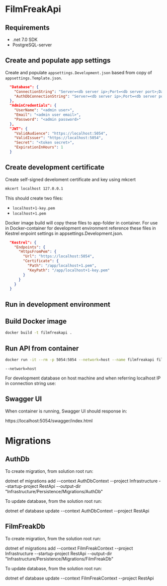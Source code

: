 # FilmFreakApi

## Requirements

- .net 7.0 SDK
- PostgreSQL-server

## Create and populate app settings

Create and populate `appsettings.Development.json` based from copy of `appsettings.Template.json`.

```json
  "Database": {
    "ConnectionString": "Server=<db server ip>;Port=<db server port>;Database=<filmfreak db>;Username=<username>;Password=<password>",
    "AuthDbConnectionString": "Server=<db server ip>;Port=<db server port>;Database=<filmfreakauth db>;Username=<username>;Password=<password>"
  },
  "AdminCredentials": {
    "UserName": "<admin user>",
    "Email": "<admin user email>",
    "Password": "<admin password>"
  },
  "JWT": {
    "ValidAudience": "https://localhost:5054",
    "ValidIssuer": "https://localhost:5054",
    "Secret": "<token secret>",
    "ExpirationInHours": 1
  }
```

## Create development certificate 

Create self-signed develoment certificate and key using mkcert

```bash
mkcert localhost 127.0.0.1
```

This should create two files:
* `localhost+1-key.pem` 
* `localhost+1.pem`

Docker image build will copy these files to app-folder in container.
For use in Docker-container for development environment reference these files in Kestrel enpoint settings in appsettings.Development.json. 

```json
  "Kestrel": {
    "Endpoints": {
      "HttpsFromPem": {
        "Url": "https://localhost:5054",
        "Certificate": {
          "Path": "/app/localhost+1.pem",
          "KeyPath": "/app/localhost+1-key.pem"
        }
      }
    }
  }
```

## Run in development environment

## Build Docker image

```bash
docker build -t filmfreakapi .
```

## Run API from container

```bash
docker run -it --rm -p 5054:5054 --network=host --name filmfreakapi filmfreakapi
```

`--network=host`

For development database on host machine and when referring localhost IP in connection string use: 

## Swagger UI

When container is running, Swagger UI should response in:

https://localhost:5054/swagger/index.html

# Migrations

## AuthDb

To create migration, from solution root run:

   dotnet ef migrations add --context AuthDbContext <migration name> --project Infrastructure --startup-project RestApi --output-dir "Infrastructure/Persistence/Migrations/AuthDb"

To update database, from the solution root run:

  dotnet ef database update --context AuthDbContext --project RestApi

## FilmFreakDb

To create migration, from the solution root run:

  dotnet ef migrations add --context FilmFreakContext <migration name> --project Infrastructure --startup-project RestApi --output-dir "Infrastructure/Persistence/Migrations/FilmFreakDb"

To update database, from the solution root run:

  dotnet ef database update --context FilmFreakContext --project RestApi



